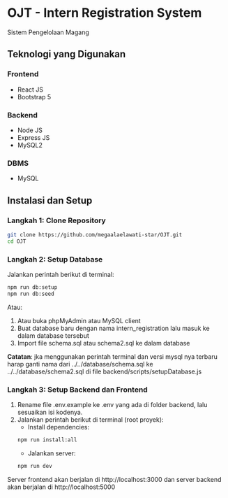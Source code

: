 # OJT - Intern Registration System
Sistem Pengelolaan Magang

## Teknologi yang Digunakan
### Frontend
- React JS
- Bootstrap 5

### Backend
- Node JS
- Express JS
- MySQL2

### DBMS
- MySQL

## Instalasi dan Setup
### Langkah 1: Clone Repository
```bash
git clone https://github.com/megaalaelawati-star/OJT.git
cd OJT
```

### Langkah 2: Setup Database
Jalankan perintah berikut di terminal:
```bash
npm run db:setup
npm run db:seed
```
Atau:
1. Atau buka phpMyAdmin atau MySQL client
2. Buat database baru dengan nama intern_registration lalu masuk ke dalam database tersebut
3. Import file schema.sql atau schema2.sql ke dalam database

**Catatan**: jka menggunakan perintah terminal dan versi mysql nya terbaru harap ganti nama dari ../../database/schema.sql ke ../../database/schema2.sql di file backend/scripts/setupDatabase.js

### Langkah 3: Setup Backend dan Frontend
1. Rename file .env.example ke .env yang ada di folder backend, lalu sesuaikan isi kodenya.
2. Jalankan perintah berikut di terminal (root proyek):
    - Install dependencies:
    ```bash
    npm run install:all
    ```
    - Jalankan server:
    ```bash
    npm run dev
    ```
Server frontend akan berjalan di http://localhost:3000 dan server backend akan berjalan di http://localhost:5000
